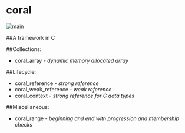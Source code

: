 # coral

![main](https://github.com/pretore/coral/actions/workflows/cmake.yml/badge.svg?branch=main)

##A framework in C

##Collections:
- coral_array - _dynamic memory allocated array_

##Lifecycle:
- coral_reference - _strong reference_
- coral_weak_reference - _weak reference_
- coral_context - _strong reference for C data types_

##Miscellaneous:
- coral_range - _beginning and end with progression and membership checks_
